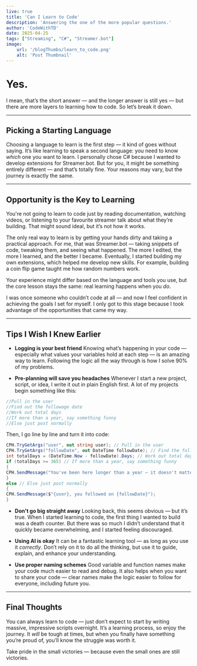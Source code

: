 ```yaml
---
live: true
title: 'Can I Learn to Code'
description: 'Answering the one of the more popular questions.'
author: 'CodeWithTD'
date: 2025-04-25
tags: ["Streaming", "C#", "Streamer.bot"]
image:
    url: '/blogThumbs/learn_to_code.png'
    alt: 'Post Thumbnail'
---
```


# Yes.

I mean, that’s the short answer — and the longer answer is still yes — but there are more layers to learning how to code. So let’s break it down.

---

## Picking a Starting Language

Choosing a language to learn is the first step — it kind of goes without saying. It’s like learning to speak a second language: you need to know *which* one you want to learn. I personally chose C# because I wanted to develop extensions for Streamer.bot. But for you, it might be something entirely different — and that’s totally fine. Your reasons may vary, but the journey is exactly the same.

---

## Opportunity is the Key to Learning

You're not going to learn to code just by reading documentation, watching videos, or listening to your favourite streamer talk about what they’re building. That might sound ideal, but it’s not how it works.

The only real way to learn is by getting your hands dirty and taking a practical approach. For me, that was Streamer.bot — taking snippets of code, tweaking them, and seeing what happened. The more I edited, the more I learned, and the better I became. Eventually, I started building my own extensions, which helped me develop new skills. For example, building a coin flip game taught me how random numbers work.

Your experience might differ based on the language and tools you use, but the core lesson stays the same: real learning happens when you *do*.

I was once someone who couldn’t code at all — and now I feel confident in achieving the goals I set for myself. I only got to this stage because I took advantage of the opportunities that came my way.

---

## Tips I Wish I Knew Earlier

- **Logging is your best friend** 
 Knowing what’s happening in your code — especially what values your variables hold at each step — is an amazing way to learn. Following the logic all the way through is how I solve 90% of my problems.

- **Pre-planning will save you headaches** 
 Whenever I start a new project, script, or idea, I write it out in plain English first. A lot of my projects begin something like this:
 ```cs
 //Pull in the user
 //Find out the followage date
 //Work out total days
 //If more than a year, say something funny
 //Else just post normally
 ```
 Then, I go line by line and turn it into code:
 ```cs
 CPH.TryGetArgs("user", out string user); // Pull in the user
 CPH.TryGetArgs("followDate", out DateTime followDate); // Find the followage date
 int totalDays = (DateTime.Now - followDate).Days; // Work out total days
 if (totalDays >= 365) // If more than a year, say something funny
 {
 CPH.SendMessage("You've been here longer than a year — it doesn't matter...");
 }
 else // Else just post normally
 {
 CPH.SendMessage($"{user}, you followed on {followDate}");
 }
 ```

- **Don't go big straight away** 
 Looking back, this seems obvious — but it’s true. When I started learning to code, the first thing I wanted to build was a death counter. But there was so much I didn’t understand that it quickly became overwhelming, and I started feeling discouraged.

- **Using AI is okay** 
 It can be a fantastic learning tool — as long as you use it *correctly*. Don’t rely on it to do all the thinking, but use it to guide, explain, and enhance your understanding.

- **Use proper naming schemes** 
 Good variable and function names make your code much easier to read and debug. It also helps when you want to share your code — clear names make the logic easier to follow for everyone, including future you.

---

## Final Thoughts

You can always learn to code — just don’t expect to start by writing massive, impressive scripts overnight. It’s a learning process, so enjoy the journey. It *will* be tough at times, but when you finally have something you’re proud of, you’ll know the struggle was worth it.

Take pride in the small victories — because even the small ones are still victories.